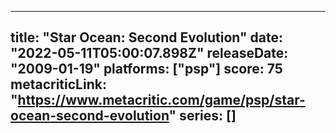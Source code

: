 
---
title: "Star Ocean: Second Evolution"
date: "2022-05-11T05:00:07.898Z"
releaseDate: "2009-01-19"
platforms: ["psp"]
score: 75
metacriticLink: "https://www.metacritic.com/game/psp/star-ocean-second-evolution"
series: []
---
